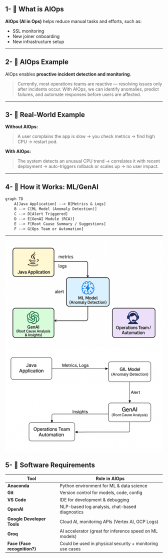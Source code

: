## 1- 🧠 What is AIOps

**AIOps (AI in Ops)** helps reduce manual tasks and efforts, such as:
- SSL monitoring
- New joiner onboarding
- New infrastructure setup

---

## 2-  🧠 AIOps Example

AIOps enables **proactive incident detection and monitoring**.

> Currently, most operations teams are reactive — resolving issues only after incidents occur. With AIOps, we can identify anomalies, predict failures, and automate responses before users are affected.

---

## 3- 🧠 Real-World Example

**Without AIOps:**
> A user complains the app is slow → you check metrics → find high CPU → restart pod.

**With AIOps:**
> The system detects an unusual CPU trend → correlates it with recent deployment → auto-triggers rollback or scales up → no user impact.

---

## 4- 🧠 How it Works: ML/GenAI

```mermaid
graph TD
    A[Java Application] --> B[Metrics & Logs]
    B --> C[ML Model (Anomaly Detection)]
    C --> D[Alert Triggered]
    D --> E[GenAI Module (RCA)]
    E --> F[Root Cause Summary / Suggestions]
    F --> G[Ops Team or Automation]
```


---
![Alt Text](../images/GenAI.png)
![Alt Text](../images/GenAI1.png)


## 5- 🧠 Software Requirements

| Tool                  | Role in AIOps                                     |
|-----------------------|---------------------------------------------------|
| **Anaconda**          | Python environment for ML & data science         |
| **Git**               | Version control for models, code, config         |
| **VS Code**           | IDE for development & debugging                  |
| **OpenAI**            | NLP-based log analysis, chat-based diagnostics   |
| **Google Developer Tools** | Cloud AI, monitoring APIs (Vertex AI, GCP Logs) |
| **Groq**              | AI accelerator (great for inference speed on ML models) |
| **Face (Face recognition?)** | Could be used in physical security + monitoring use cases |
